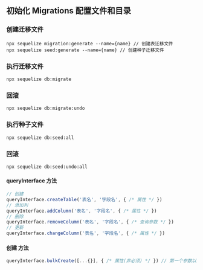 ## 初始化 Migrations 配置文件和目录

### 创建迁移文件 
```
npx sequelize migration:generate --name={name} // 创建表迁移文件
npx sequelize seed:generate --name={name} // 创建种子迁移文件
```

### 执行迁移文件
```
npx sequelize db:migrate
```

### 回滚
```
npx sequelize db:migrate:undo
```

### 执行种子文件
```
npx sequelize db:seed:all
```

### 回滚
```
npx sequelize db:seed:undo:all
```
#### queryInterface 方法
```javascript
// 创建
queryInterface.createTable('表名', '字段名', { /* 属性 */ })
// 添加列
queryInterface.addColumn('表名', '字段名', { /* 属性 */ })
// 删除
queryInterface.removeColumn('表名', '字段名', { /* 查询参数 */ })
// 更新
queryInterface.changeColumn('表名', '字段名', { /* 属性 */ })
```

#### 创建 方法
```javascript
queryInterface.bulkCreate([...{}], { /* 属性(非必须) */ }) // 第一个参数以数组对象格式(必须)
```